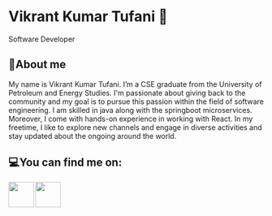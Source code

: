 # Vikrant Kumar Tufani 🙂

Software Developer

<!--![](https://github-readme-stats.vercel.app/api?username=VikrantTufani1999&show_icons=true&line_height=30)-->

## 🧐About me 

My name is Vikrant Kumar Tufani. I’m a CSE graduate from the University of Petroleum and Energy Studies. I'm passionate about giving back to the community and my goal is to pursue this passion within the field of software engineering. 
I am skilled in java along with the springboot microservices. Moreover, I come with hands-on experience in working with React. In my freetime, I like to explore new channels and engage in diverse activities and stay updated about the ongoing around the world.

<!--## ⚡Skills :desktop_computer: :keyboard:

* Java
* Spring
* MySQL & DBMS
* Javascript & React
* C++ 
* Azure / AWS
* Python
* HTML
* CSS -->

## 💻You can find me on:

<a href="https://www.linkedin.com/in/vikranttufani1999">
  <img align="left" width="50px" src="https://img.icons8.com/fluency/344/linkedin.png" />
</a>
<a href = "mailto: 8052007294vicky@gmail.com">
  <img align="left" width="50px" src="https://img.icons8.com/color/344/gmail-new.png" />
</a>

<!--* LinkedIn: *[Vikrant Tufani](https://www.linkedin.com/in/vikranttufani1999/)*-->

<!--
Here are some ideas to get you started:

- 🔭 I’m currently working on ...
- 🌱 I’m currently learning ...
- 👯 I’m looking to collaborate on ...
- 🤔 I’m looking for help with ...
- 💬 Ask me about ...
- 📫 How to reach me:
# Links:

- 😄 Pronouns: ...
- ⚡ Fun fact: ...
-->
